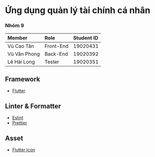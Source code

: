 # Ứng dụng quản lý tài chính cá nhân
### Nhóm 9
| Member | Role     | Student ID               |
| :-------- | :------- | :------------------------- |
| Vũ Cao Tân | Front-End | 19020431 |
| Vũ Văn Phong| Back-End | 19020392 |
| Lê Hải Long | Tester | 19020351  |

## Framework
 - [Flutter](https://flutter.dev/)

## Linter & Formatter
 - [Eslint](https://eslint.org/)
 - [Prettier](https://prettier.io/)
## Asset
 - [Flutter Icon](https://pub.dev/packages/flutter_icons)
